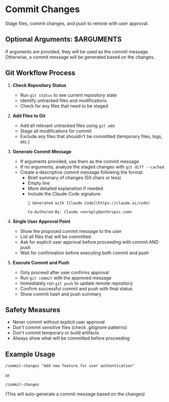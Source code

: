 # Commit Changes

Stage files, commit changes, and push to remote with user approval.

## Optional Arguments: $ARGUMENTS

If arguments are provided, they will be used as the commit message. Otherwise, a commit message will be generated based on the changes.

## Git Workflow Process

1. **Check Repository Status**
   - Run `git status` to see current repository state
   - Identify untracked files and modifications
   - Check for any files that need to be staged

2. **Add Files to Git**
   - Add all relevant untracked files using `git add`
   - Stage all modifications for commit
   - Exclude any files that shouldn't be committed (temporary files, logs, etc.)

3. **Generate Commit Message**
   - If arguments provided, use them as the commit message
   - If no arguments, analyze the staged changes with `git diff --cached`
   - Create a descriptive commit message following the format:
     - Brief summary of changes (50 chars or less)
     - Empty line
     - More detailed explanation if needed
     - Include the Claude Code signature:
       ```
       🤖 Generated with [Claude Code](https://claude.ai/code)
       
       Co-Authored-By: Claude <noreply@anthropic.com>
       ```

4. **Single User Approval Point**
   - Show the proposed commit message to the user
   - List all files that will be committed
   - Ask for explicit user approval before proceeding with commit AND push
   - Wait for confirmation before executing both commit and push

5. **Execute Commit and Push**
   - Only proceed after user confirms approval
   - Run `git commit` with the approved message
   - Immediately run `git push` to update remote repository
   - Confirm successful commit and push with final status
   - Show commit hash and push summary

## Safety Measures

- Never commit without explicit user approval
- Don't commit sensitive files (check .gitignore patterns)
- Don't commit temporary or build artifacts
- Always show what will be committed before proceeding

## Example Usage

```
/commit-changes "Add new feature for user authentication"
```

or

```
/commit-changes
```

(This will auto-generate a commit message based on the changes)